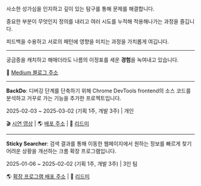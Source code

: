 사소한 성가심을 인지하고 깊이 있는 탐구를 통해 문제를 해결합니다.

중요한 부분이 무엇인지 정의를 내리고 여러 시도를 누적해 적용해나가는 과정을 즐깁니다.

피드백을 수용하고 서로의 패턴에 영향을 미치는 과정을 가치롭게 여깁니다.

---

궁금증을 캐치하고 해매더라도 나름의 이정표를 세운 **경험**을 녹여내고 있습니다.

🔖 [Medium 블로그 주소](https://medium.com/@hong7ya)

---

**BackDo**: 디버깅 단계를 단축하기 위해 Chrome DevTools frontend의 소스 코드를 분석하고 거꾸로 가는 기능을 추가한 프로젝트입니다.

2025-02-03 ~ 2025-03-02 (기획 1주, 개발 3주) | 개인

🎬 [시연 영상](https://www.youtube.com/watch?v=ft9zQljooL8) | 🌎 [배포 주소](https://landing.backdo.site/) | 📂 [리드미](https://github.com/hong7ya/backdo-devtools-frontend?tab=readme-ov-file#backdo)

---

**Sticky Searcher**: 검색 결과를 통해 이동한 웹페이지에서 원하는 정보를 빠르게 찾기 어려운 상황을 개선하는 크롬 확장 프로그램입니다.

2025-01-06 ~ 2025-02-02 (기획 1주, 개발 3주) | 3인 팀

🌎 [확장 프로그램 배포 주소](https://chromewebstore.google.com/detail/sticky-searcher/hgffglicdkekapoilckejhebgopacdld?hl=ko&utm_source=ext_sidebar) | 📂 [리드미](https://github.com/Sticky-Seacher/sticky-searcher-extension?tab=readme-ov-file#sticky-searcher)
